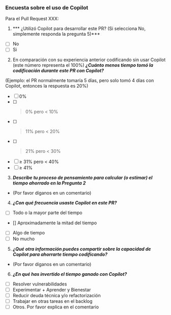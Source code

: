 ### Encuesta sobre el uso de Copilot

Para el Pull Request XXX:

1. *** ¿Utilizó Copilot para desarrollar este PR? (Si selecciona No, simplemente responda la pregunta 5)***
- [ ] No
- [ ] Si

2. En comparación con su experiencia anterior codificando sin usar Copilot (este número representa el 100%) ***¿Cuánto menos tiempo tomó la codificación durante este PR con Copilot?***

(Ejemplo: el PR normalmente tomaría 5 días, pero solo tomó 4 días con Copilot, entonces la respuesta es 20%)
- [ ] 0%
- [ ] > 0% pero < 10%
- [ ] > 11% pero < 20%
- [ ] > 21% pero < 30%
- [ ] ≥ 31% pero < 40%
- [ ] ≥ 41%

3. ***Describe tu proceso de pensamiento para calcular (o estimar) el tiempo ahorrado en la Pregunta 2***

- (Por favor díganos en un comentario)

4. ***¿Con qué frecuencia usaste Copilot en este PR?***
- [ ] Todo o la mayor parte del tiempo
- [] Aproximadamente la mitad del tiempo
- [ ] Algo de tiempo
- [ ] No mucho

5. ***¿Qué otra información puedes compartir sobre la capacidad de Copilot para ahorrarte tiempo codificando?***

- (Por favor díganos en un comentario)

6. ***¿En qué has invertido el tiempo ganado con Copilot?***
- [ ] Resolver vulnerabilidades
- [ ] Experimentar + Aprender y Bienestar
- [ ] Reducir deuda técnica y/o refactorización
- [ ] Trabajar en otras tareas en el backlog
- [ ] Otros. Por favor explica en el comentario